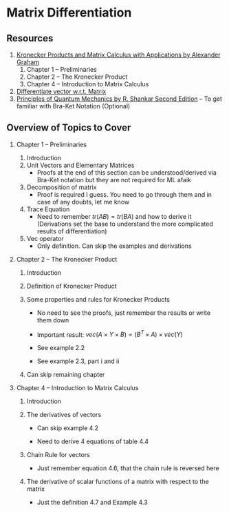 # Matrix Differentiation

## Resources

1. [Kronecker Products and Matrix Calculus with Applications by Alexander Graham](https://www.google.co.in/books/edition/Kronecker_Products_and_Matrix_Calculus_w/DMBYDwAAQBAJ?hl=en&gbpv=0)
   1. Chapter 1 – Preliminaries
   2. Chapter 2 – The Kronecker Product
   3. Chapter 4 – Introduction to Matrix Calculus
2. [Differentiate vector w.r.t. Matrix](https://math.stackexchange.com/questions/1621948/derivative-of-a-vector-with-respect-to-a-matrix)
3. [Principles of Quantum Mechanics by R. Shankar Second Edition](https://www.google.co.in/books/edition/Principles_of_Quantum_Mechanics/caPkoAEACAAJ?hl=en) – To get familiar with Bra-Ket Notation (Optional)

## Overview of Topics to Cover

1. Chapter 1 – Preliminaries

   1. Introduction
   2. Unit Vectors and Elementary Matrices
      - Proofs at the end of this section can be understood/derived via Bra-Ket notation but they are not required for ML afaik
   3. Decomposition of matrix
      - Proof is required I guess. You need to go through them and in case of any doubts, let me know
   4. Trace Equation
      - Need to remember $tr(AB)=tr(BA)$ and how to derive it (Derivations set the base to understand the more complicated results of differentiation)
   5. Vec operator
      - Only definition. Can skip the examples and derivations

2. Chapter 2 – The Kronecker Product

   1. Introduction

   2. Definition of Kronecker Product

   3. Some properties and rules for Kronecker Products

      - No need to see the proofs, just remember the results or write them down

      - Important result: $vec(A\times Y\times B)=(B^T\times A)\times vec(Y)$

      - See example 2.2

      - See example 2.3, part i and ii

   4. Can skip remaining chapter

3. Chapter 4 – Introduction to Matrix Calculus

   1. Introduction

   2. The derivatives of vectors

      - Can skip example 4.2

      - Need to derive 4 equations of table 4.4

   3. Chain Rule for vectors

      - Just remember equation 4.6, that the chain rule is reversed here

   4. The derivative of scalar functions of a matrix with respect to the matrix

      - Just the definition 4.7 and Example 4.3